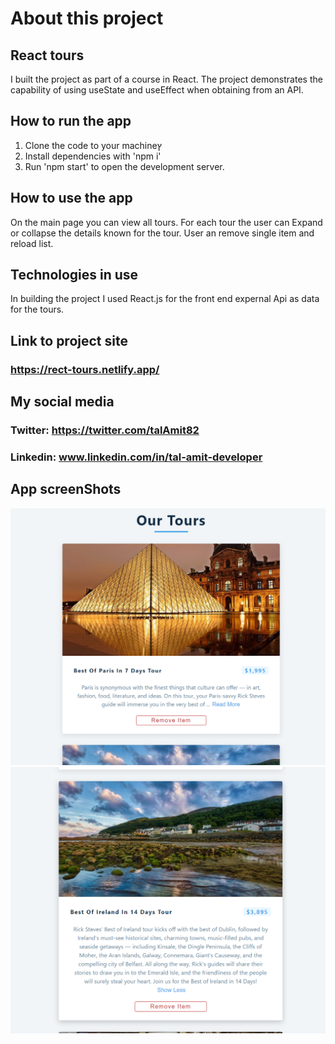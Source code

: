 # About this project
## React tours
I built the project as part of a course in React.
The project demonstrates the capability of using useState and useEffect when obtaining from an API.

## How to run the app
1. Clone the code to your machineץ
2. Install dependencies with 'npm i'
3. Run 'npm start' to open the development server.

## How to use the app
On the main page you can view all tours.
For each tour the user can Expand or collapse the details known for the tour.
User an remove single item and reload list.

## Technologies in use
In building the project I used React.js for the front end expernal Api as data for the tours.

## Link to project site
### https://rect-tours.netlify.app/

## My social media

### Twitter: https://twitter.com/talAmit82
### Linkedin: www.linkedin.com/in/tal-amit-developer

## App screenShots
![Alt text](https://github.com/tal0311/react-tours/blob/master/screenShots/Screenshot%202021-11-15%20150751.png)
![Alt text](https://github.com/tal0311/react-tours/blob/master/screenShots/Screenshot%202021-11-15%20150831.png)

